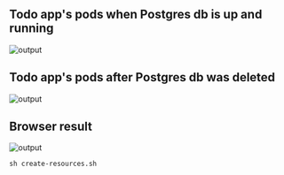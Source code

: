 
## Todo app's pods when Postgres db is up and running

![output](get-pods-when-psg-running.png)

## Todo app's pods after Postgres db was deleted

![output](get-pods-after-deleted-postgress.png)

## Browser result

![output](output-browser.png)


`sh create-resources.sh`